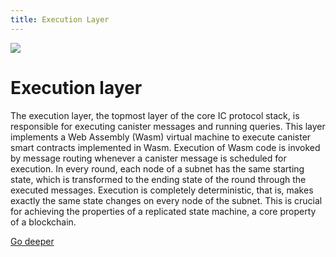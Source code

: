 ```yaml
---
title: Execution Layer
---
```


![](/img/how-it-works/overview-of-the-internet-computer.600x300.jpg)

# Execution layer

The execution layer, the topmost layer of the core IC protocol stack, is responsible for executing canister messages and running queries.
This layer implements a Web Assembly (Wasm) virtual machine to execute canister smart contracts implemented in Wasm.
Execution of Wasm code is invoked by message routing whenever a canister message is scheduled for execution.
In every round, each node of a subnet has the same starting state, which is transformed to the ending state of the round through the executed messages.
Execution is completely deterministic, that is, makes exactly the same state changes on every node of the subnet.
This is crucial for achieving the properties of a replicated state machine, a core property of a blockchain.

[Go deeper](/how-it-works/execution-layer/)
